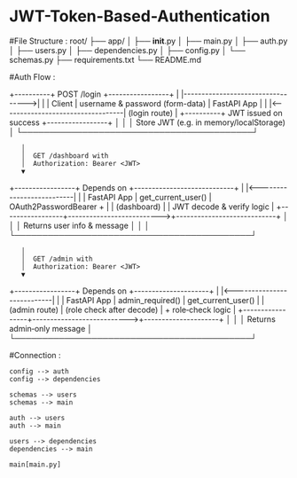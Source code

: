 # JWT-Token-Based-Authentication

#File Structure :
root/
├── app/
│   ├── __init__.py
│   ├── main.py
│   ├── auth.py
│   ├── users.py
│   ├── dependencies.py
│   ├── config.py
│   └── schemas.py
├── requirements.txt
└── README.md


#Auth Flow :

+----------+            POST /login            +-----------------+
|          |---------------------------------->|                 |
|  Client  |  username & password (form-data) |   FastAPI App   |
|          |<----------------------------------|  (login route)  |
+----------+        JWT issued on success     +-----------------+
       │                                          │
       │ Store JWT (e.g. in memory/localStorage) │
       └──────────────────────────────────────────┘
                            
       │                                          
       │  GET /dashboard with                  
       │  Authorization: Bearer <JWT>          
       ▼                                          

+-----------------+         Depends on         +----------------------------+
|                 |<--------------------------|                            |
| FastAPI App     |   get_current_user()      | OAuth2PasswordBearer +     |
| (dashboard)     |                           | JWT decode & verify logic  |
+-----------------+-------------------------->+----------------------------+
       │                                           │
       │ Returns user info & message               │
       │                                           │
       └───────────────────────────────────────────┘

       │                                          
       │  GET /admin with                        
       │  Authorization: Bearer <JWT>          
       ▼                                          

+-----------------+        Depends on          +---------------------+
|                 |<---------------------------|                     |
| FastAPI App     |      admin_required()       | get_current_user()  |
| (admin route)   |  (role check after decode)  |  + role‑check logic |
+-----------------+--------------------------->+---------------------+
       │                                           │
       │ Returns admin‑only message                │
       └───────────────────────────────────────────┘


#Connection :

    config --> auth
    config --> dependencies

    schemas --> users
    schemas --> main

    auth --> users
    auth --> main

    users --> dependencies
    dependencies --> main

    main[main.py] 
